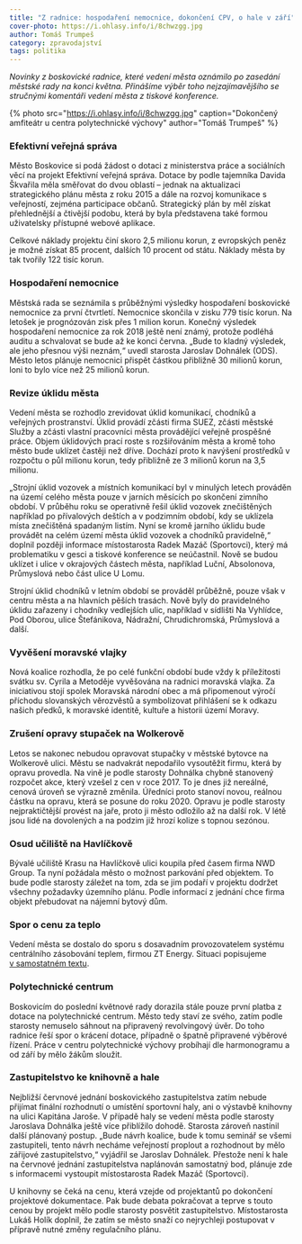 ```yaml
---
title: "Z radnice: hospodaření nemocnice, dokončení CPV, o hale v září"
cover-photo: https://i.ohlasy.info/i/8chwzgg.jpg
author: Tomáš Trumpeš
category: zpravodajství
tags: politika
---
```


*Novinky z boskovické radnice, které vedení města oznámilo po zasedání městské rady na konci května. Přinášíme výběr toho nejzajímavějšího se stručnými komentáři vedení města z tiskové konference.*

{% photo src="https://i.ohlasy.info/i/8chwzgg.jpg" caption="Dokončený amfiteátr u centra polytechnické výchovy" author="Tomáš Trumpeš" %}

### Efektivní veřejná správa

Město Boskovice si podá žádost o dotaci z ministerstva práce a sociálních věcí na projekt Efektivní veřejná správa. Dotace by podle tajemníka Davida Škvařila měla směřovat do dvou oblastí – jednak na aktualizaci strategického plánu města z roku 2015 a dále na rozvoj komunikace s veřejností, zejména participace občanů. Strategický plán by měl získat přehlednější a čtivější podobu, která by byla představena také formou uživatelsky přístupné webové aplikace.

Celkové náklady projektu činí skoro 2,5 milionu korun, z evropských peněz je možné získat 85 procent, dalších 10 procent od státu. Náklady města by tak tvořily 122 tisíc korun.

### Hospodaření nemocnice

Městská rada se seznámila s průběžnými výsledky hospodaření boskovické nemocnice za první čtvrtletí. Nemocnice skončila v zisku 779 tisíc korun. Na letošek je prognózován zisk přes 1 milion korun. Konečný výsledek hospodaření nemocnice za rok 2018 ještě není známý, protože podléhá auditu a schvalovat se bude až ke konci června. „Bude to kladný výsledek, ale jeho přesnou výši neznám,“ uvedl starosta Jaroslav Dohnálek (ODS). Město letos plánuje nemocnici přispět částkou přibližně 30 milionů korun, loni to bylo více než 25 milionů korun.

### Revize úklidu města

Vedení města se rozhodlo zrevidovat úklid komunikací, chodníků a veřejných prostranství. Úklid provádí zčásti firma SUEZ, zčásti městské Služby a zčásti vlastní pracovníci města provádějící veřejně prospěšné práce. Objem úklidových prací roste s rozšiřováním města a kromě toho město bude uklízet častěji než dříve. Dochází proto k navýšení prostředků v rozpočtu o půl milionu korun, tedy přibližně ze 3 milionů korun na 3,5 milionu.

„Strojní úklid vozovek a místních komunikací byl v minulých letech prováděn na území celého města pouze v jarních měsících po skončení zimního období. V průběhu roku se operativně řešil úklid vozovek znečištěných například po přívalových deštích a v podzimním období, kdy se uklízela místa znečištěná spadaným listím. Nyní se kromě jarního úklidu bude provádět na celém území města úklid vozovek a chodníků pravidelně,“ doplnil později informace místostarosta Radek Mazáč (Sportovci), který má problematiku v gesci a tiskové konference se neúčastnil. Nově se budou uklízet i ulice v okrajových částech města, například Luční, Absolonova, Průmyslová nebo část ulice U Lomu. 

Strojní úklid chodníků v letním období se prováděl průběžně, pouze však v centru města a na hlavních pěších trasách. Nově byly do pravidelného úklidu zařazeny i chodníky vedlejších ulic, například v sídlišti Na Vyhlídce, Pod Oborou, ulice Štefánikova, Nádražní, Chrudichromská, Průmyslová a další.

### Vyvěšení moravské vlajky

Nová koalice rozhodla, že po celé funkční období bude vždy k příležitosti svátku sv. Cyrila a Metoděje vyvěšována na radnici moravská vlajka. Za iniciativou stojí spolek Moravská národní obec a má připomenout výročí příchodu slovanských věrozvěstů a symbolizovat přihlášení se k odkazu našich předků, k moravské identitě, kultuře a historii území Moravy.

### Zrušení opravy stupaček na Wolkerově

Letos se nakonec nebudou opravovat stupačky v městské bytovce na Wolkerově ulici. Městu se nadvakrát nepodařilo vysoutěžit firmu, která by opravu provedla. Na vině je podle starosty Dohnálka chybně stanovený rozpočet akce, který vzešel z cen v roce 2017. To je dnes již nereálné, cenová úroveň se výrazně změnila. Úředníci proto stanoví novou, reálnou částku na opravu, která se posune do roku 2020. Opravu je podle starosty nejpraktičtější provést na jaře, proto ji město odložilo až na další rok. V létě jsou lidé na dovolených a na podzim již hrozí kolize s topnou sezónou.

### Osud učiliště na Havlíčkově

Bývalé učiliště Krasu na Havlíčkově ulici koupila před časem firma NWD Group. Ta nyní požádala město o možnost parkování před objektem. To bude podle starosty záležet na tom, zda se jim podaří v projektu dodržet všechny požadavky územního plánu. Podle informací z jednání chce firma objekt přebudovat na nájemní bytový dům.

### Spor o cenu za teplo

Vedení města se dostalo do sporu s dosavadním provozovatelem systému centrálního zásobování teplem, firmou ZT Energy. Situaci popisujeme [v samostatném textu](https://ohlasy.info/clanky/2019/06/czt-spor.html).

### Polytechnické centrum

Boskovicím do poslední květnové rady dorazila stále pouze první platba z dotace na polytechnické centrum. Město tedy staví ze svého, zatím podle starosty nemuselo sáhnout na připravený revolvingový úvěr. Do toho radnice řeší spor o krácení dotace, případně o špatně připravené výběrové řízení. Práce v centru polytechnické výchovy probíhají dle harmonogramu a od září by mělo žákům sloužit.

### Zastupitelstvo ke knihovně a hale

Nejbližší červnové jednání boskovického zastupitelstva zatím nebude přijímat finální rozhodnutí o umístění sportovní haly, ani o výstavbě knihovny na ulici Kapitána Jaroše. V případě haly se vedení města podle starosty Jaroslava Dohnálka ještě více přiblížilo dohodě. Starosta zároveň nastínil další plánovaný postup. „Bude návrh koalice, bude k tomu seminář se všemi zastupiteli, tento návrh necháme veřejností proplout a rozhodnout by mělo zářijové zastupitelstvo,“ vyjádřil se Jaroslav Dohnálek. Přestože není k hale na červnové jednání zastupitelstva naplánován samostatný bod, plánuje zde s informacemi vystoupit místostarosta Radek Mazáč (Sportovci).

U knihovny se čeká na cenu, která vzejde od projektantů po dokončení projektové dokumentace. Pak bude debata pokračovat a teprve s touto cenou by projekt mělo podle starosty posvětit zastupitelstvo. Místostarosta Lukáš Holík doplnil, že zatím se město snaží co nejrychleji postupovat v přípravě nutné změny regulačního plánu.
